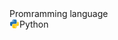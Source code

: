 <div>
  <span>Promramming language </span>
  <div style='display: flex'>
    <img src='./python-svgrepo-com.svg' style='width: 1rem; height: 1rem' />
    <span>Python</span>
  </div>
</div>
